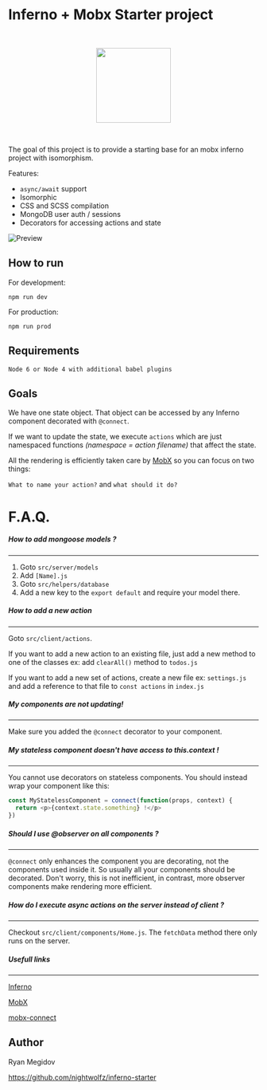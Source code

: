 # Inferno + Mobx Starter project

<p>&nbsp;</p>
<p align="center"><img src="http://infernojs.org/img/inferno.png" width="150px"></p>
<p>&nbsp;</p>

The goal of this project is to provide a starting base for an mobx inferno project with isomorphism.

Features:
+ `async/await` support
+ Isomorphic
+ CSS and SCSS compilation
+ MongoDB user auth / sessions
+ Decorators for accessing actions and state


![Preview](https://raw.githubusercontent.com/nightwolfz/mobx-starter/master/preview.png)


## How to run

For development:

    npm run dev

For production:

    npm run prod

## Requirements

    Node 6 or Node 4 with additional babel plugins

## Goals

We have one state object. That object can be accessed by any Inferno component decorated with `@connect`.

If we want to update the state, we execute `actions` which are just namespaced functions _(namespace = action filename)_ that affect the state.

All the rendering is efficiently taken care by [MobX](https://github.com/mobxjs/mobx) so you can focus on two things:

`What to name your action?` and `what should it do?`



# F.A.Q.

##### How to add mongoose models ?
---
1. Goto `src/server/models`
2. Add `[Name].js`
3. Goto `src/helpers/database`
4. Add a new key to the `export default` and require your model there.



##### How to add a new action
---
Goto `src/client/actions`.

If you want to add a new action to an
existing file, just add a new method to one of the classes
ex: add `clearAll()` method to `todos.js`

If you want to add a new set of actions, create a new file
ex: `settings.js` and add a reference to that file to `const actions` in `index.js`



##### My components are not updating!
---
Make sure you added the `@connect` decorator to your component.



##### My stateless component doesn't have access to this.context !
---
You cannot use decorators on stateless components.
You should instead wrap your component like this:

```js
const MyStatelessComponent = connect(function(props, context) {
  return <p>{context.state.something} !</p>
})
````



##### Should I use @observer on all components ?
---
`@connect` only enhances the component you are decorating, not the components used inside it.
So usually all your components should be decorated.
Don't worry, this is not inefficient, in contrast, more observer components make rendering more efficient.



##### How do I execute async actions on the server instead of client ?
---
Checkout `src/client/components/Home.js`.
The `fetchData` method there only runs on the server.



##### Usefull links
---
[Inferno](https://github.com/trueadm/inferno)

[MobX](https://mobxjs.github.io/mobx/)

[mobx-connect](https://github.com/nightwolfz/mobx-connect)



## Author

Ryan Megidov

https://github.com/nightwolfz/inferno-starter
